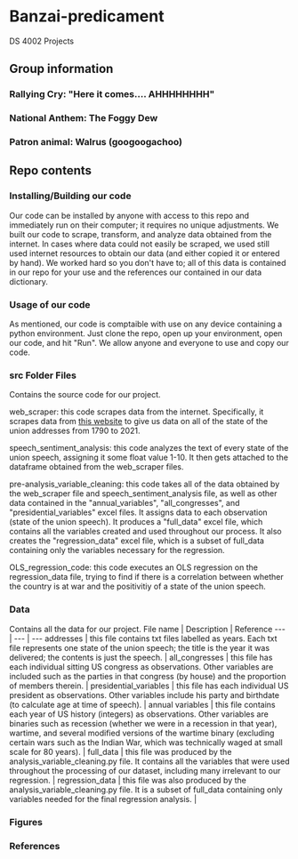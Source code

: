 # Banzai-predicament
DS 4002 Projects

## Group information
### Rallying Cry: "Here it comes.... AHHHHHHHH"
### National Anthem: The Foggy Dew
### Patron animal: Walrus (googoogachoo)

## Repo contents
### Installing/Building our code
Our code can be installed by anyone with access to this repo and immediately run on their computer; it requires no unique adjustments. 
We built our code to scrape, transform, and analyze data obtained from the internet. In cases where data could not easily be scraped, we used still used internet resources to obtain our data (and either copied it or entered by hand). We worked hard so you don't have to; all of this data is contained in our repo for your use and the references our contained in our data dictionary.
### Usage of our code
As mentioned, our code is comptaible with use on any device containing a python environment. Just clone the repo, open up your environment, open our code, and hit "Run". We allow anyone and everyone to use and copy our code.
### src Folder Files
Contains the source code for our project.

web_scraper: this code scrapes data from the internet. Specifically, it scrapes data from [this website](http://stateoftheunion.onetwothree.net/texts/index.html) to give us data on all of the state of the union addresses from 1790 to 2021.

speech_sentiment_analysis: this code analyzes the text of every state of the union speech, assigning it some float value 1-10. It then gets attached to the dataframe obtained from the web_scraper files.

pre-analysis_variable_cleaning: this code takes all of the data obtained by the web_scraper file and speech_sentiment_analysis file, as well as other data contained in the "annual_variables", "all_congresses", and "presidential_variables" excel files. It assigns data to each observation (state of the union speech). It produces a "full_data" excel file, which contains all the variables created and used throughout our process. It also creates the "regression_data" excel file, which is a subset of full_data containing only the variables necessary for the regression.

OLS_regression_code: this code executes an OLS regression on the regression_data file, trying to find if there is a correlation between whether the country is at war and the positivitiy of a state of the union speech.

### Data
Contains all the data for our project.
File name | Description | Reference
--- | --- | ---
addresses | this file contains txt files labelled as years. Each txt file represents one state of the union speech; the title is the year it was delivered; the contents is just the speech. | 
all_congresses | this file has each individual sitting US congress as observations. Other variables are included such as the parties in that congress (by house) and the proportion of members therein. | 
presidential_variables | this file has each individual US president as observations. Other variables include his party and birthdate (to calculate age at time of speech). | 
annual variables | this file contains each year of US history (integers) as observations. Other variables are binaries such as recession (whether we were in a recession in that year), wartime, and several modified versions of the wartime binary (excluding certain wars such as the Indian War, which was technically waged at small scale for 80 years). | 
full_data | this file was produced by the analysis_variable_cleaning.py file. It contains all the variables that were used throughout the processing of our dataset, including many irrelevant to our regression. | 
regression_data | this file was also produced by the analysis_variable_cleaning.py file. It is a subset of full_data containing only variables needed for the final regression analysis. | 

### Figures

### References
